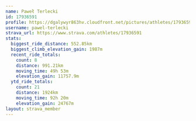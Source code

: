 ```yaml
---
name: Paweł Terlecki
id: 17936591
profile: https://dgalywyr863hv.cloudfront.net/pictures/athletes/17936591/5577025/4/large.jpg
username: pawel-terlecki
strava_url: https://www.strava.com/athletes/17936591
stats:
  biggest_ride_distance: 552.85km
  biggest_climb_elevation_gain: 1987m
  recent_ride_totals:
    count: 8
    distance: 991.21km
    moving_time: 49h 53m
    elevation_gain: 11757.9m
  ytd_ride_totals:
    count: 21
    distance: 1924km
    moving_time: 92h 20m
    elevation_gain: 24767m
layout: strava_member
--- 
```

